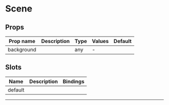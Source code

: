 # Scene

## Props

| Prop name  | Description | Type | Values | Default |
| ---------- | ----------- | ---- | ------ | ------- |
| background |             | any  | -      |         |

## Slots

| Name    | Description | Bindings |
| ------- | ----------- | -------- |
| default |             |          |

---
